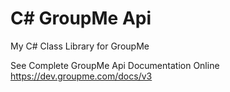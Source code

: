 # C# GroupMe Api
My C# Class Library for GroupMe

See Complete GroupMe Api Documentation Online
https://dev.groupme.com/docs/v3

